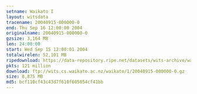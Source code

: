 ```yaml
---
setname: Waikato I
layout: witsdata
tracename: 20040915-000000-0
end: Thu Sep 16 12:00:00 2004
originalname: 20040915-000000-0
gzsize: 3,164 MB
len: 24:00:00
start: Wed Sep 15 12:00:01 2004
totalwirelen: 52,101 MB
ripedownload: https://data-repository.ripe.net/datasets/wits-archive/waikato/1/20040915-000000-0.gz
pkts: 121 million
download: ftp://wits.cs.waikato.ac.nz/waikato/1/20040915-000000-0.gz
size: 8,875 MB
md5: bcf110cf43c43d7f610f605054cf41bb
---
```

